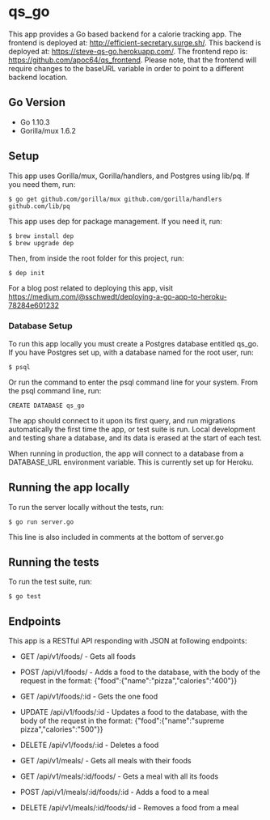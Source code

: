 # qs_go

This app provides a Go based backend for a calorie tracking app. The frontend is deployed at: http://efficient-secretary.surge.sh/. This backend is deployed at: https://steve-qs-go.herokuapp.com/. The frontend repo is: https://github.com/apoc64/qs_frontend. Please note, that the frontend will require changes to the baseURL variable in order to point to a different backend location.

## Go Version

* Go 1.10.3
* Gorilla/mux 1.6.2

## Setup

This app uses Gorilla/mux, Gorilla/handlers, and Postgres using lib/pq. If you need them, run:

``` $ go get github.com/gorilla/mux github.com/gorilla/handlers github.com/lib/pq ```

This app uses dep for package management. If you need it, run:

```
$ brew install dep
$ brew upgrade dep
```

Then, from inside the root folder for this project, run:

``` $ dep init ```

For a blog post related to deploying this app, visit https://medium.com/@sschwedt/deploying-a-go-app-to-heroku-78284e601232

### Database Setup

To run this app locally you must create a Postgres database entitled qs_go. If you have Postgres set up, with a database named for the root user, run:

``` $ psql ```

Or run the command to enter the psql command line for your system. From the psql command line, run:

``` CREATE DATABASE qs_go ```

The app should connect to it upon its first query, and run migrations automatically the first time the app, or test suite is run. Local development and testing share a database, and its data is erased at the start of each test.

When running in production, the app will connect to a database from a DATABASE_URL environment variable. This is currently set up for Heroku.

## Running the app locally

To run the server locally without the tests, run:

``` $ go run server.go ```

This line is also included in comments at the bottom of server.go

## Running the tests

To run the test suite, run:

``` $ go test ```

## Endpoints

This app is a RESTful API responding with JSON at following endpoints:

* GET /api/v1/foods/ - Gets all foods

* POST /api/v1/foods/ - Adds a food to the database, with the body of the request in the format: {"food":{"name":"pizza","calories":"400"}}

* GET /api/v1/foods/:id - Gets the one food

* UPDATE /api/v1/foods/:id - Updates a food to the database, with the body of the request in the format: {"food":{"name":"supreme pizza","calories":"500"}}

* DELETE /api/v1/foods/:id - Deletes a food

* GET /api/v1/meals/ - Gets all meals with their foods

* GET /api/v1/meals/:id/foods/ - Gets a meal with all its foods

* POST /api/v1/meals/:id/foods/:id - Adds a food to a meal

* DELETE /api/v1/meals/:id/foods/:id - Removes a food from a meal
